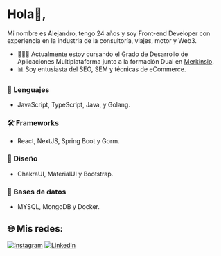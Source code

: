 # Hola👋, 
Mi nombre es Alejandro, tengo 24 años y soy Front-end Developer con experiencia en la industria de la consultoría, viajes, motor y Web3. 

- 👨🏻‍💻 Actualmente estoy cursando el Grado de Desarrollo de Aplicaciones Multiplataforma junto a la formación Dual en [Merkinsio](http://merkinsio.com/).
- 📊 Soy entusiasta del SEO, SEM y técnicas de eCommerce.

### 🚀 Lenguajes
- JavaScript, TypeScript, Java, y Golang.
### 🛠 Frameworks
- React, NextJS, Spring Boot y Gorm.

### 📀 Diseño
- ChakraUI, MaterialUI y Bootstrap.

### 💾 Bases de datos
- MYSQL, MongoDB y Docker.

## 🌐 Mis redes:
[![Instagram](https://img.shields.io/badge/Instagram-%23E4405F.svg?logo=Instagram&logoColor=white)](https://instagram.com/alejandrofalcar98) [![LinkedIn](https://img.shields.io/badge/LinkedIn-%230077B5.svg?logo=linkedin&logoColor=white)](https://linkedin.com/in/alejandrofal98/)
